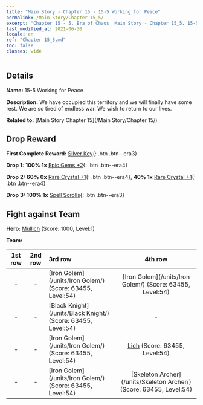 ```yaml
---
title: "Main Story - Chapter 15 - 15-5 Working for Peace"
permalink: /Main Story/Chapter 15_5/
excerpt: "Chapter 15 - 5. Era of Chaos  Main Story - Chapter 15_5. 15-5 Working for Peace"
last_modified_at: 2021-06-30
locale: en
ref: "Chapter 15_5.md"
toc: false
classes: wide
---
```


## Details

 **Name:** 15-5 Working for Peace

 **Description:** We have occupied this territory and we will finally have some rest. We are so tired of endless war. We wish to return to our lives.

 **Related to:** [Main Story Chapter 15](/Main Story/Chapter 15/)

## Drop Reward

 **First Complete Reward:** [Silver Key](/Items/con_693/){: .btn .btn--era3}

 **Drop 1:** **100% 1x** [Epic Gems +2](/Items/mat_51/){: .btn .btn--era4}

 **Drop 2:** **60% 0x** [Rare Crystal +1](/Items/mat_45/){: .btn .btn--era4}, **40% 1x** [Rare Crystal +1](/Items/mat_45/){: .btn .btn--era4}

 **Drop 3:** **100% 1x** [Spell Scrolls](/Items/con_694/){: .btn .btn--era3}


## Fight against Team
 **Hero:** [Mullich](/heroes/Mullich/) (Score: 1000, Level:1)

 **Team:**


  | 1st row | 2nd row | 3rd row | 4th row |
  |:----:|:----:|:----|:----:|
  | - | - | [Iron Golem](/units/Iron Golem/) (Score: 63455, Level:54)  | [Iron Golem](/units/Iron Golem/) (Score: 63455, Level:54)  |
  | - | - | [Black Knight](/units/Black Knight/) (Score: 63455, Level:54)  | - |
  | - | - | [Iron Golem](/units/Iron Golem/) (Score: 63455, Level:54)  | [Lich](/units/Lich/) (Score: 63455, Level:54)  |
  | - | - | [Iron Golem](/units/Iron Golem/) (Score: 63455, Level:54)  | [Skeleton Archer](/units/Skeleton Archer/) (Score: 63455, Level:54)  |


